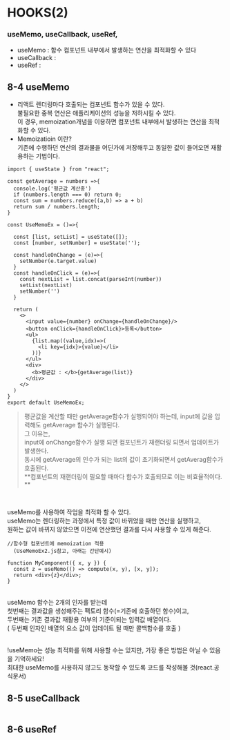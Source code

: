 # HOOKS(2)<br>
### useMemo, useCallback, useRef, <br>
- useMemo : 함수 컴포넌트 내부에서 발생하는 연산을 최적화할 수 있다<br>
- useCallback : <br>
- useRef : <br>


## 8-4 useMemo<br>
- 리액트 렌더링마다 호출되는 컴포넌트 함수가 있을 수 있다. <br>
  불필요한 중복 연산은 애플리케이션의 성능을 저하시킬 수 있다.<br>
  이 경우, memoization개념을 이용하면 컴포넌트 내부에서 발생하는 연산을 최적화할 수 있다.<br>  
- Memoizatioin 이란?<br>
  기존에 수행하던 연산의 결과물을 어딘가에 저장해두고 동일한 값이 들어오면 재활용하는 기법이다. <br>

```
import { useState } from "react";

const getAverage = numbers =>{
  console.log('평균값 계산중')
  if (numbers.length === 0) return 0;
  const sum = numbers.reduce((a,b) => a + b)
  return sum / numbers.length;
}

const UseMemoEx = ()=>{

  const [list, setList] = useState([]);
  const [number, setNumber] = useState('');
  
  const handleOnChange = (e)=>{
    setNumber(e.target.value)
  }
  const handleOnClick = (e)=>{
    const nextList = list.concat(parseInt(number))
    setList(nextList)
    setNumber('')
  }

  return (
    <>
      <input value={number} onChange={handleOnChange}/>
      <button onClick={handleOnClick}>등록</button>
      <ul>
        {list.map((value,idx)=>(
          <li key={idx}>{value}</li>
        ))}
      </ul>
      <div>
        <b>평균값 : </b>{getAverage(list)} 
      </div>
    </>
  )
}
export default UseMemoEx;
```
> 평균값을 계산할 때만 getAverage함수가 실행되어야 하는데, input에 값을 입력해도 getAverage 함수가 실행된다.<br>
> 그 이유는, <br>
> input에 onChange함수가 실행 되면 컴포넌트가 재랜더링 되면서 업데이트가 발생한다.<br> 
> 동시에 getAverage의 인수가 되는 list의 값이 초기화되면서 getAverag함수가 호출된다.<br>
> **컴포넌트의 재랜더링이 필요할 때마다 함수가 호출되므로 이는 비효율적이다. **<br>
<br>

useMemo를 사용하여 작업을 최적화 할 수 있다.<br>
useMemo는 렌더링하는 과정에서 특정 값이 바뀌었을 때만 연산을 실행하고,<br>
원하는 값이 바뀌지 않았으면 이전에 연산했던 결과를 다시 사용할 수 있게 해준다.<br>
```
//함수형 컴포넌트에 memoization 적용
  (UseMemoEx2.js참고, 아래는 간단예시)

function MyComponent({ x, y }) {
  const z = useMemo(() => compute(x, y), [x, y]);
  return <div>{z}</div>;
}
```
<br>
useMemo 함수는 2개의 인자를 받는데 <br>
첫번째는 결과값을 생성해주는 팩토리 함수(=기존에 호출하던 함수)이고, <br>
두번째는 기존 결과값 재활용 여부의 기준이되는 입력값 배열이다.<br>
  ( 두번째 인자인 배열의 요소 값이 업데이트 될 때만 콜백함수를 호출 )<br>
<br>

!useMemo는 성능 최적화를 위해 사용할 수는 있지만, 가장 좋은 방법은 아닐 수 있음을 기억하세요!<br>
최대한 useMemo를 사용하지 않고도 동작할 수 있도록 코드를 작성해볼 것(react.공식문서)<br>

## 8-5 useCallback<br>
```
```

## 8-6 useRef<br>
```
```